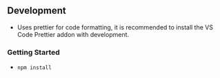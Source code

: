 #

## Development

- Uses prettier for code formatting, it is recommended to install the VS Code Prettier addon with development.

### Getting Started

- `npm install`
